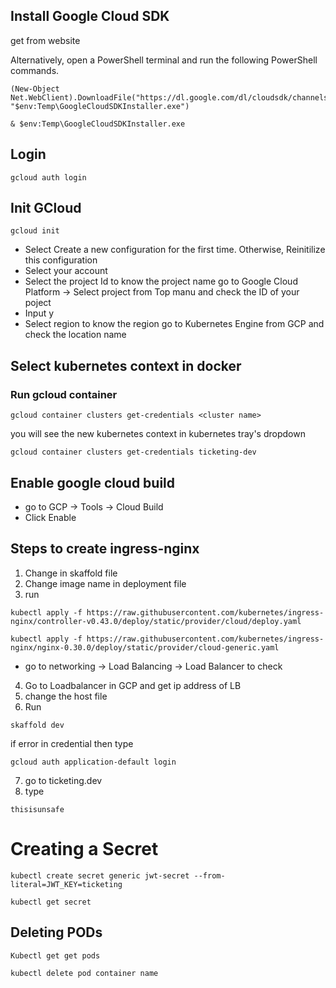 ## Install Google Cloud SDK

get from website

Alternatively, open a PowerShell terminal and run the following PowerShell commands.

```
(New-Object Net.WebClient).DownloadFile("https://dl.google.com/dl/cloudsdk/channels/rapid/GoogleCloudSDKInstaller.exe", "$env:Temp\GoogleCloudSDKInstaller.exe")

& $env:Temp\GoogleCloudSDKInstaller.exe
```

## Login

```
gcloud auth login
```

## Init GCloud

```
gcloud init
```

- Select Create a new configuration for the first time. Otherwise, Reinitilize this configuration
- Select your account
- Select the project Id
  to know the project name go to Google Cloud Platform -> Select project from Top manu and check the ID of your poject
- Input y
- Select region
  to know the region go to Kubernetes Engine from GCP and check the location name

## Select kubernetes context in docker

### Run gcloud container

```
gcloud container clusters get-credentials <cluster name>
```

you will see the new kubernetes context in kubernetes tray's dropdown

```
gcloud container clusters get-credentials ticketing-dev
```

## Enable google cloud build

- go to GCP -> Tools -> Cloud Build
- Click Enable

## Steps to create ingress-nginx

1. Change in skaffold file
2. Change image name in deployment file
3. run

```
kubectl apply -f https://raw.githubusercontent.com/kubernetes/ingress-nginx/controller-v0.43.0/deploy/static/provider/cloud/deploy.yaml

kubectl apply -f https://raw.githubusercontent.com/kubernetes/ingress-nginx/nginx-0.30.0/deploy/static/provider/cloud-generic.yaml
```

- go to networking -> Load Balancing -> Load Balancer to check

4. Go to Loadbalancer in GCP and get ip address of LB
5. change the host file
6. Run

```
skaffold dev
```

if error in credential then type

```
gcloud auth application-default login
```

7. go to ticketing.dev
8. type

```
thisisunsafe
```

# Creating a Secret

```
kubectl create secret generic jwt-secret --from-literal=JWT_KEY=ticketing

kubectl get secret
```

## Deleting PODs

```
Kubectl get get pods

kubectl delete pod container name
```
